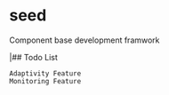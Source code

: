 # seed
Component base development framwork





|## Todo List

    Adaptivity Feature
    Monitoring Feature